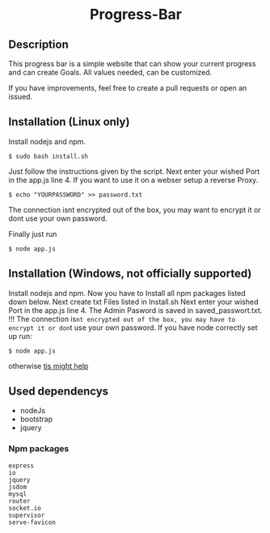 
<h1 align="center">
  <br>
  <br>
  Progress-Bar
  <br>
</h1>

## Description 
This progress bar is a simple website that can show your current progress and
can create Goals. All values needed, can be customized. 

If you have improvements, feel free to create a pull requests or open an issued.


## Installation (Linux only)
Install nodejs and npm.
```
$ sudo bash install.sh
```
Just follow the instructions given by the script.
Next enter your wished Port in the app.js line 4.
If you want to use it on a webser setup a reverse Proxy.
```
$ echo "YOURPASSWORD" >> password.txt
```
The connection isnt encrypted out of the box, you may want to encrypt it or dont use your own password.

Finally just run 
```
$ node app.js 
```

## Installation (Windows, not officially supported)

Install nodejs and npm.
Now you have to Install all npm packages listed down below.
Next create txt Files listed in Install.sh
Next enter your wished Port in the app.js line 4.
The Admin Pasword is saved in saved_passwort.txt.
!!! The connection is`nt encrypted out of the box, you may have to encrypt it or don`t use your own password.
If you have node correctly set up run:
```
$ node app.js
```
otherwise [tis might help](ttps://docs.microsoft.com/en-us/windows/dev-environment/javascript/nodejs-on-windows)

## Used dependencys
* nodeJs
* bootstrap
* jquery

### Npm packages
    express 
    io
    jquery
    jsdom 
    mysql 
    router
    socket.io
    supervisor
    serve-favicon
